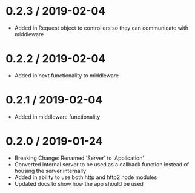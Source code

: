 0.2.3 / 2019-02-04
===================

  * Added in Request object to controllers so they can communicate with middleware

0.2.2 / 2019-02-04
===================

  * Added in next functionality to middleware

0.2.1 / 2019-02-04
===================

  * Added in middleware functionality

0.2.0 / 2019-01-24
===================

  * Breaking Change: Renamed 'Server' to 'Application'
  * Converted internal server to be used as a callback function instead of housing the server internally
  * Added in ability to use both http and http2 node modules
  * Updated docs to show how the app should be used